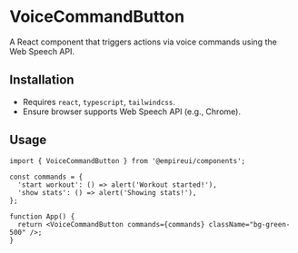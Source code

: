# VoiceCommandButton

A React component that triggers actions via voice commands using the Web Speech API.

## Installation
- Requires `react`, `typescript`, `tailwindcss`.
- Ensure browser supports Web Speech API (e.g., Chrome).

## Usage
```tsx
import { VoiceCommandButton } from '@empireui/components';

const commands = {
  'start workout': () => alert('Workout started!'),
  'show stats': () => alert('Showing stats!'),
};

function App() {
  return <VoiceCommandButton commands={commands} className="bg-green-500" />;
}